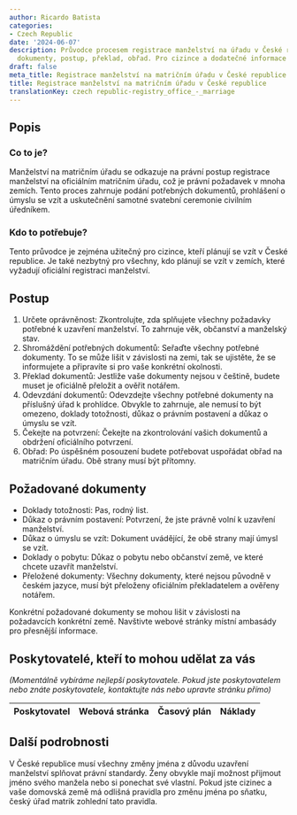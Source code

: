 ```yaml
---
author: Ricardo Batista
categories:
- Czech Republic
date: '2024-06-07'
description: Průvodce procesem registrace manželství na úřadu v České republice. Požadované
  dokumenty, postup, překlad, obřad. Pro cizince a dodatečné informace o jménění.
draft: false
meta_title: Registrace manželství na matričním úřadu v České republice
title: Registrace manželství na matričním úřadu v České republice
translationKey: czech republic-registry_office_-_marriage
---
```



## Popis
### Co to je?
Manželství na matričním úřadu se odkazuje na právní postup registrace manželství na oficiálním matričním úřadu, což je právní požadavek v mnoha zemích. Tento proces zahrnuje podání potřebných dokumentů, prohlášení o úmyslu se vzít a uskutečnění samotné svatební ceremonie civilním úředníkem.

### Kdo to potřebuje?
Tento průvodce je zejména užitečný pro cizince, kteří plánují se vzít v České republice. Je také nezbytný pro všechny, kdo plánují se vzít v zemích, které vyžadují oficiální registraci manželství.

## Postup
1. Určete oprávněnost: Zkontrolujte, zda splňujete všechny požadavky potřebné k uzavření manželství. To zahrnuje věk, občanství a manželský stav.
2. Shromáždění potřebných dokumentů: Seřaďte všechny potřebné dokumenty. To se může lišit v závislosti na zemi, tak se ujistěte, že se informujete a připravíte si pro vaše konkrétní okolnosti.
3. Překlad dokumentů: Jestliže vaše dokumenty nejsou v češtině, budete muset je oficiálně přeložit a ověřit notářem.
4. Odevzdání dokumentů: Odevzdejte všechny potřebné dokumenty na příslušný úřad k prohlídce. Obvykle to zahrnuje, ale nemusí to být omezeno, doklady totožnosti, důkaz o právním postavení a důkaz o úmyslu se vzít.
5. Čekejte na potvrzení: Čekejte na zkontrolování vašich dokumentů a obdržení oficiálního potvrzení.
6. Obřad: Po úspěšném posouzení budete potřebovat uspořádat obřad na matričním úřadu. Obě strany musí být přítomny.

## Požadované dokumenty
- Doklady totožnosti: Pas, rodný list.
- Důkaz o právním postavení: Potvrzení, že jste právně volní k uzavření manželství.
- Důkaz o úmyslu se vzít: Dokument uvádějící, že obě strany mají úmysl se vzít.
- Doklady o pobytu: Důkaz o pobytu nebo občanství země, ve které chcete uzavřít manželství.
- Přeložené dokumenty: Všechny dokumenty, které nejsou původně v českém jazyce, musí být přeloženy oficiálním překladatelem a ověřeny notářem.

Konkrétní požadované dokumenty se mohou lišit v závislosti na požadavcích konkrétní země. Navštivte webové stránky místní ambasády pro přesnější informace.

## Poskytovatelé, kteří to mohou udělat za vás

_(Momentálně vybíráme nejlepší poskytovatele. Pokud jste poskytovatelem nebo znáte poskytovatele, kontaktujte nás nebo upravte stránku přímo)_

| Poskytovatel    |     Webová stránka  |     Časový plán   |      Náklady    |
| --------------- | --------------- |  :-------------: | :-------------: |


## Další podrobnosti
V České republice musí všechny změny jména z důvodu uzavření manželství splňovat právní standardy. Ženy obvykle mají možnost přijmout jméno svého manžela nebo si ponechat své vlastní. Pokud jste cizinec a vaše domovská země má odlišná pravidla pro změnu jména po sňatku, český úřad matrik zohlední tato pravidla.